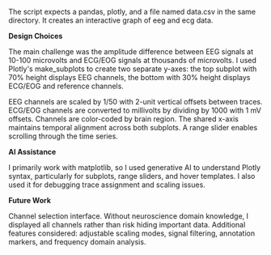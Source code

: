 The script expects a pandas, plotly, and a file named data.csv in the same directory. It creates an interactive graph of eeg and ecg data.

**Design Choices**

The main challenge was the amplitude difference between EEG signals at 10-100 microvolts and ECG/EOG signals at thousands of microvolts. I used Plotly's make_subplots to create two separate y-axes: the top subplot with 70% height displays EEG channels, the bottom with 30% height displays ECG/EOG and reference channels.

EEG channels are scaled by 1/50 with 2-unit vertical offsets between traces. ECG/EOG channels are converted to millivolts by dividing by 1000 with 1 mV offsets. Channels are color-coded by brain region. The shared x-axis maintains temporal alignment across both subplots. A range slider enables scrolling through the time series.

**AI Assistance**

I primarily work with matplotlib, so I used generative AI to understand Plotly syntax, particularly for subplots, range sliders, and hover templates. I also used it for debugging trace assignment and scaling issues.

**Future Work**

Channel selection interface. Without neuroscience domain knowledge, I displayed all channels rather than risk hiding important data. Additional features considered: adjustable scaling modes, signal filtering, annotation markers, and frequency domain analysis.